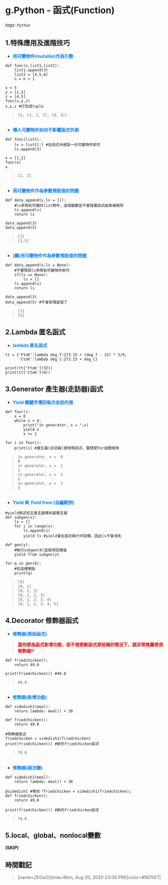 # g.Python - 函式(Function)

###### tags: `Python`

## 1.特殊應用及進階技巧

* <font color="#0080FF">**用可變物件(mutable)作為引數**</font>

```python=+
def func(n,list1,list2):
    list1.append(3)
    list2 = [4,5,6]
    n = n + 1

x = 5
y = [1,2]
z = [4,5]
func(x,y,z)
x,y,z #打包成tuple
```

> ```(5, [1, 2, 3], [4, 5])```
##
* <font color="#0080FF">**傳入可變物件如何不影響函式外部**</font>

```python=+
def func(list1):
    ls = list1[:] #在函式內複製一份可變物件即可
    ls.append(3)

x = [1,2]
func(x)
x
```

> ```[1, 2]```
## 
* <font color="#0080FF">**用可變物件作為參數預設值的問題**</font>

```python=+
def data_append(v,ls = []):
    #ls參照到可變的list物件，這個變數並不會隨著函式結束被刪除
    ls.append(v)
    return ls

data_append(3)
data_append(5)
```

> ```[3]```</br>
> ```[3,5]```
## 
* <font color="#0080FF">**(續)用可變物件作為參數預設值的問題**</font>

```python=+
def data_append(v,ls = None):
    #不要預設ls參照到可變物件即可
    if(ls == None):
        ls = []
    ls.append(v)
    return ls

data_append(3) 
data_append(5) #不會有殘留值了
```

> ```[3]```</br>
> ```[5]```

## 2.Lambda 匿名函式

* <font color="#0080FF">**lambda 匿名函式**</font>

```python=+
tt = {'FtoK':lambda deg_f:273.15 + (deg_f - 32) * 5/9,
      'CtoK':lambda deg_c:273.15 + deg_c}

print(tt['FtoK'](32))
print(tt['CtoK'](0))
```

## 3.Generator 產生器(走訪器)函式

* <font color="#0080FF">**Yield 關鍵字傳回每次走訪的值**</font>

```python=+
def four():
    x = 0
    while x < 4:
        print("in generator, x = ",x)
        yield x
        x += 1
    
for i in four():
    print(i) #產生器(走訪器)是特殊函式，要搭配For迴圈使用
```

> ```in generator, x =  0```</br>
> ```0```</br>
> ```in generator, x =  1```</br>
> ```1```</br>
> ```in generator, x =  2```</br>
> ```2```</br>
> ```in generator, x =  3```</br>
> ```3```
## 
* <font color="#0080FF">**Yield 與 Yield from (自編範例)**</font>

```python=+
#yield敘述從主產生器移到副產生器
def subgen(x):
    ls = [] 
    for i in range(x):
        ls.append(i)
        yield ls #yield會在函式執行中回傳，因此ls不會消失
        
def gen(y):
    #執行subgen(6)並取得回傳值
    yield from subgen(y)

for q in gen(6):
    #從這裡開始
    print(q)
```

> ```[0]```</br>
> ```[0, 1]```</br>
> ```[0, 1, 2]```</br>
> ```[0, 1, 2, 3]```</br>
> ```[0, 1, 2, 3, 4]```</br>
> ```[0, 1, 2, 3, 4, 5]```</br>

## 4.Decorator 修飾器函式

* <font color="#0080FF">**修飾器(原始函式)**</font>

> <font color="#EA0000">**當你想為函式新增功能，卻不想更動函式原始碼的情況下，就非常推薦使用修飾器!!**</font>

```python=+
def friedchicken():
    return 49.0

print(friedchicken()) #49.0
```

>```49.0```
##
* <font color="#0080FF">**修飾器(新增功能)**</font>

```python=+
def sidedish1(meal):
    return lambda: meal() + 30

def friedchicken():
    return 49.0

#修飾器敘述
friedchicken = sidedish1(friedchicken) 
print(friedchicken()) #新的friedchicken函式
```

>```79.0```
##
* <font color="#0080FF">**修飾器(語法糖)**</font>

```python=+
def sidedish1(meal):
    return lambda: meal() + 30

@sidedish1 #等同「friedchicken = sidedish1(friedchicken)」
def friedchicken():
    return 49.0

print(friedchicken()) #新的friedchicken函式
```

>```79.0```

## 5.local、global、nonlocal變數

**(SKIP)**

## 時間戳記

> [name=ZEOxO][time=Mon, Aug 30, 2020 23:00 PM][color=#907bf7]
